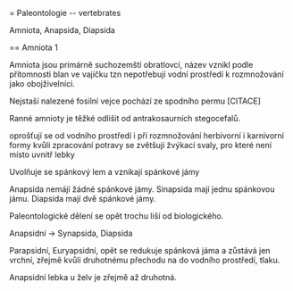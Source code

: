 = Paleontologie -- vertebrates

Amniota, Anapsida, Diapsida

== Amniota 1

Amniota jsou primárně suchozemští obratlovcí, název vznikl podle přítomnosti blan ve vajíčku tzn
nepotřebují vodní prostředí k rozmnožování jako obojživelníci.

Nejstaší nalezené fosilní vejce pochází ze spodního permu [CITACE]

Ranné amnioty je těžké odlišit od antrakosaurních stegocefalů.

oprošťují se od vodního prostředí i při rozmnožování
herbivorní i karnivorní formy
kvůli zpracování potravy se zvětšují žvýkací svaly, pro které není místo uvnitř lebky

Uvolňuje se spánkový lem a vznikají spánkové jámy

Anapsida nemájí žádné spánkové jámy.
Sinapsida mají jednu spánkovou jámu.
Diapsida mají dvě spánkové jámy.

Paleontologické dělení se opět trochu liší od biologického.

Anapsidní -> Synapsida, Diapsida

Parapsidní, Euryapsidní, opět se redukuje spánková jáma a zůstává jen vrchní, zřejmě kvůli druhotnému přechodu na
do vodního prostředí, tlaku.

Anapsidní lebka u želv je zřejmě až druhotná.
